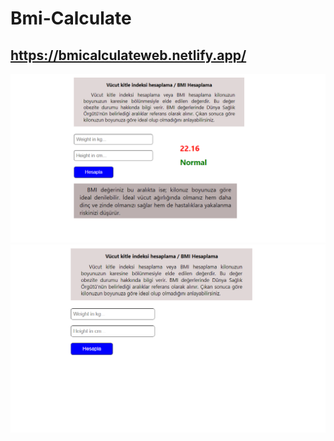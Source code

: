# Bmi-Calculate

## https://bmicalculateweb.netlify.app/

![alt text](https://github.com/kadirkara22/Bmi-Calculate/blob/main/src/images/bmi.PNG)
![alt text](https://github.com/kadirkara22/Bmi-Calculate/blob/main/src/images/bmi2.PNG)
